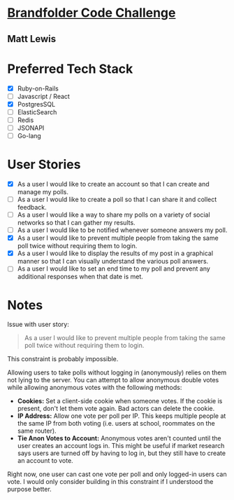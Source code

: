 # [Brandfolder Code Challenge](https://github.com/brandfolder/code-challenge)

## Matt Lewis

# Preferred Tech Stack

- [x] Ruby-on-Rails
- [ ] Javascript / React
- [x] PostgresSQL
- [ ] ElasticSearch
- [ ] Redis
- [ ] JSONAPI
- [ ] Go-lang

# User Stories

- [x] As a user I would like to create an account so that I can create and manage my polls.
- [ ] As a user I would like to create a poll so that I can share it and collect feedback.
- [ ] As a user I would like a way to share my polls on a variety of social networks so that I can gather my results.
- [ ] As a user I would like to be notified whenever someone answers my poll.
- [x] As a user I would like to prevent multiple people from taking the same poll twice without requiring them to login.
- [x] As a user I would like to display the results of my post in a graphical manner so that I can visually understand the various poll answers.
- [ ] As a user I would like to set an end time to my poll and prevent any additional responses when that date is met.

# Notes

Issue with user story:

> As a user I would like to prevent multiple people from taking the same poll twice without requiring them to login.

This constraint is probably impossible.

Allowing users to take polls without logging in (anonymously) relies on them not lying to the server. You can attempt to allow anonymous double votes while allowing anonymous votes with the following methods:

* **Cookies:** Set a client-side cookie when someone votes. If the cookie is present, don't let them vote again. Bad actors can delete the cookie.
* **IP Address:** Allow one vote per poll per IP. This keeps multiple people at the same IP from both voting (i.e. users at school, roommates on the same router).
* **Tie Anon Votes to Account:** Anonymous votes aren't counted until the user creates an account logs in. This might be useful if market research says users are turned off by having to log in, but they still have to create an account to vote.

Right now, one user can cast one vote per poll and only logged-in users can vote. I would only consider building in this constraint if I understood the purpose better.
